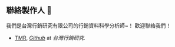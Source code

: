 

## 聯絡製作人 💪

我們是台灣行銷研究有限公司的行銷資料科學分析師~！ 歡迎聯絡我們！

- [TMR](https://tmrmds.co/), _[Github](https://github.com/HowardNTUST)_ at _台灣行銷研究_. 
